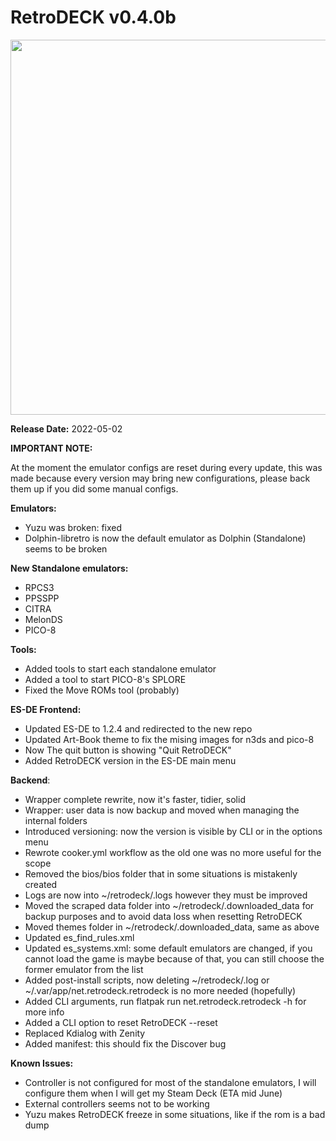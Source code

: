 # RetroDECK v0.4.0b

<img src="../../../wiki_images/logos/rd-logo-box.png" width="600">

**Release Date:** 2022-05-02

**IMPORTANT NOTE:**

At the moment the emulator configs are reset during every update, this was made because every version may bring new configurations, please back them up if you did some manual configs.

**Emulators:**
            
- Yuzu was broken: fixed
- Dolphin-libretro is now the default emulator as Dolphin (Standalone) seems to be broken
            
**New Standalone emulators:**
            
- RPCS3
- PPSSPP
- CITRA
- MelonDS
- PICO-8
            
**Tools:**
            
- Added tools to start each standalone emulator
- Added a tool to start PICO-8's SPLORE
- Fixed the Move ROMs tool (probably)
            
**ES-DE Frontend:**
            
- Updated ES-DE to 1.2.4 and redirected to the new repo
- Updated Art-Book theme to fix the mising images for n3ds and pico-8
- Now The quit button is showing "Quit RetroDECK"
- Added RetroDECK version in the ES-DE main menu
            
**Backend**:
            
- Wrapper complete rewrite, now it's faster, tidier, solid
- Wrapper: user data is now backup and moved when managing the internal folders
- Introduced versioning: now the version is visible by CLI or in the options menu
- Rewrote cooker.yml workflow as the old one was no more useful for the scope
- Removed the bios/bios folder that in some situations is mistakenly created
- Logs are now into ~/retrodeck/.logs however they must be improved
- Moved the scraped data folder into ~/retrodeck/.downloaded_data for backup purposes and to avoid data loss when resetting RetroDECK
- Moved themes folder in ~/retrodeck/.downloaded_data, same as above
- Updated es_find_rules.xml
- Updated es_systems.xml: some default emulators are changed, if you cannot load the game is maybe because of that, you can still choose the former emulator from the list
- Added post-install scripts, now deleting ~/retrodeck/.log or ~/.var/app/net.retrodeck.retrodeck is no more needed (hopefully)
- Added CLI arguments, run flatpak run net.retrodeck.retrodeck -h for more info
- Added a CLI option to reset RetroDECK --reset
- Replaced Kdialog with Zenity
- Added manifest: this should fix the Discover bug
            
**Known Issues:**
            
- Controller is not configured for most of the standalone emulators, I will configure them when I will get my Steam Deck (ETA mid June)
- External controllers seems not to be working
- Yuzu makes RetroDECK freeze in some situations, like if the rom is a bad dump
            
